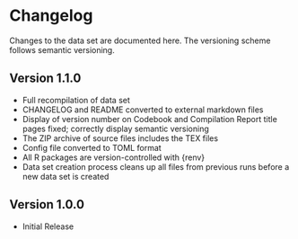 # Changelog

Changes to the data set are documented here. The versioning scheme follows semantic versioning.


## Version 1.1.0

- Full recompilation of data set
- CHANGELOG and README converted to external markdown files
- Display of version number on Codebook and Compilation Report title pages fixed; correctly display semantic versioning
- The ZIP archive of source files includes the TEX files
- Config file converted to TOML format
- All R packages are version-controlled with {renv}
- Data set creation process cleans up all files from previous runs before a new data set is created


## Version 1.0.0

- Initial Release
